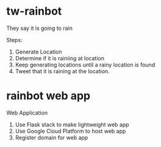 # tw-rainbot
They say it is going to rain

Steps:
1. Generate Location
2. Determine if it is rainiing at location
3. Keep generating locations until a rainy location is found
4. Tweet that it is raining at the location.


# rainbot web app
Web Application
1. Use Flask stack to make lightweight web app
2. Use Google Cloud Platform to host web app
3. Register domain for web app